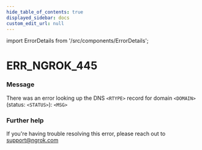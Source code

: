 ```yaml
---
hide_table_of_contents: true
displayed_sidebar: docs
custom_edit_url: null
---
```


import ErrorDetails from '/src/components/ErrorDetails';

# ERR_NGROK_445

### Message
There was an error looking up the DNS `<RTYPE>` record for domain `<DOMAIN>` (status: `<STATUS>`): `<MSG>`

### Further help
If you're having trouble resolving this error, please reach out to [support@ngrok.com](mailto:support@ngrok.com?subject=Help%20with%20ERR_NGROK_445)

<ErrorDetails error='err_ngrok_445' />
